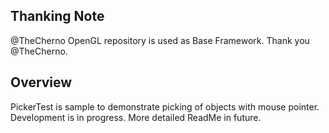 
## Thanking Note
@TheCherno OpenGL repository is used as Base Framework. Thank you @TheCherno.

## Overview
PickerTest is sample to demonstrate picking of objects with mouse pointer.
Development is in progress. More detailed ReadMe in future.
